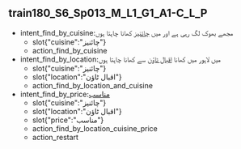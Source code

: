 ## train180_S6_Sp013_M_L1_G1_A1-C_L_P
* intent_find_by_cuisine:مجھے بھوک لگ رہی ہے اور میں [چائنیز](cuisine) کھانا چاہتا ہوں
	- slot{"cuisine":"چائنیز"}
	- action_find_by_cuisine
* intent_find_by_location:میں لاہور میں کھانا [اقبال ٹاؤن](location) سے کھانا چاہتا ہوں
	- slot{"cuisine":"چائنیز"}
	- slot{"location":"اقبال ٹاؤن"}
	- action_find_by_location_and_cuisine
* intent_find_by_price:[مناسب](price)
	- slot{"cuisine":"چائنیز"}
	- slot{"location":"اقبال ٹاؤن"}
	- slot{"price":"مناسب"}
	- action_find_by_location_cuisine_price
	- action_restart